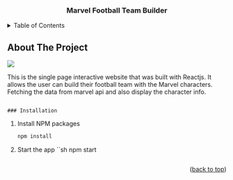 
<h3 align="center">Marvel Football Team Builder</h3>


<!-- TABLE OF CONTENTS -->
<details>
  <summary>Table of Contents</summary>
  <ol>
    <li>
      <a href="#about-the-project">About The Project</a>
      <ul>
        <li><a href="#built-with">Guide</a></li>
      </ul>
    </li>
    <li>
      <a href="#getting-started">Getting Started</a>
      <ul>
        <li><a href="#installation">Installation</a></li>
      </ul>
    </li>
  </ol>
</details>



<!-- ABOUT THE PROJECT -->
## About The Project

<img src="image/home-page.png"/>

This is the single page interactive website that was built with Reactjs. It allows the user can build their football team with the Marvel characters. Fetching the data from marvel api and also display the character info.


  ```

### Installation
   ```
1. Install NPM packages
   ```sh
   npm install
   ```
2. Start the app
  ``sh
   npm start
   ```

<p align="right">(<a href="#top">back to top</a>)</p>



<!-- Some screenshot from the App ->

<img src="image/result.png"/>
